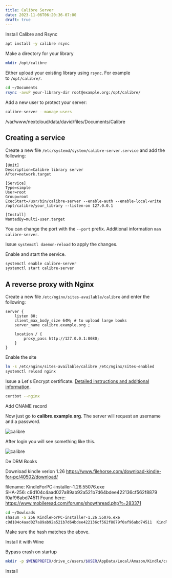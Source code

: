 ```yaml
---
title: Calibre Server
date: 2023-11-06T06:20:36-07:00
draft: true
---
```


Install Calibre and Rsync

```bash
apt install -y calibre rsync
```

Make a directory for your library

```sh
mkdir /opt/calibre
```

Either upload your existing library using `rsync`. For example to `/opt/calibre/`.

```sh
cd ~/Documents
rsync -avuP your-library-dir root@example.org:/opt/calibre/
```

Add a new user to protect your server:

```sh
calibre-server --manage-users
```
/var/www/nextcloud/data/david/files/Documents/Calibre


## Creating a service

Create a new file `/etc/systemd/system/calibre-server.service` and add the following:

```systemd
[Unit]
Description=Calibre library server
After=network.target

[Service]
Type=simple
User=root
Group=root
ExecStart=/usr/bin/calibre-server --enable-auth --enable-local-write /opt/calibre/your_library --listen-on 127.0.0.1

[Install]
WantedBy=multi-user.target
```

You can change the port with the `--port` prefix. Additional information `man calibre-server`.

Issue `systemctl daemon-reload` to apply the changes.

Enable and start the service.

```sh
systemctl enable calibre-server
systemctl start calibre-server
```

## A reverse proxy with Nginx

Create a new file `/etc/nginx/sites-available/calibre` and enter the following:

```nginx
server {
    listen 80;
    client_max_body_size 64M; # to upload large books
    server_name calibre.example.org ;

    location / {
        proxy_pass http://127.0.0.1:8080;
    }
}
```

Enable the site
```sh
ln -s /etc/nginx/sites-available/calibre /etc/nginx/sites-enabled
systemctl reload nginx
```

Issue a Let's Encrypt certificate. [Detailed instructions and additional information](https://landchad.net/certbot).

```sh
certbot --nginx
```

Add CNAME record


Now just go to **calibre.example.org**. The server will request an username and a password.

![calibre](https://landchad.net/pix/calibre/calibre-1.png)

After login you will see something like this.

![calibre](https://landchad.net/pix/calibre/calibre-2.png)

De DRM Books

Download kindle verion 1.26 https://www.filehorse.com/download-kindle-for-pc/40502/download/

filename: KindleForPC-installer-1.26.55076.exe  
SHA-256: c9d104c4aad027a89ab92a521b7d64bdee422136cf562f8879 f0af96abd74511
Found here: https://www.mobileread.com/forums/showthread.php?t=283371

```sh
cd ~/Dowloads
shasum -a 256 KindleForPC-installer-1.26.55076.exe
c9d104c4aad027a89ab92a521b7d64bdee422136cf562f8879f0af96abd74511  KindleForPC-installer-1.26.55076.exe
```

Make sure the hash matches the above.

Install it with Wine

Bypass crash on startup
```sh
mkdir -p $WINEPREFIX/drive_c/users/$USER/AppData/Local/Amazon/Kindle/crashdump
```

Install



